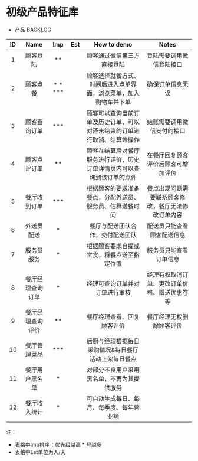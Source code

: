 # 初级产品特征库

* 产品 BACKLOG

|  ID  |       Name       |   Imp   | Est  |                         How to demo                          |                       Notes                        |
| :--: | :--------------: | :-----: | :--: | :----------------------------------------------------------: | :------------------------------------------------: |
|  1   |     顾客登陆     |   **    |      |                  顾客通过微信第三方直接登陆                  |              登陆需要调用微信登陆接口              |
|  2   |     顾客点餐     | * * *** |      | 顾客选择就餐方式、时间后进入点单界面，浏览菜单，加入购物车并下单 |                  确保订单信息无误                  |
|  3   |   顾客查询订单   |   ***   |      | 顾客可以查询当前订单及历史订单，可以对还未结束的订单进行取消、结算等操作 |             结账需要调用微信支付的接口             |
|  4   |   顾客点评订单   |   **​    |      | 顾客在结算后对餐厅服务进行评价，历史订单详情页内可以查询到该订单的点评 |         在餐厅回复顾客评价后顾客可增加评价         |
|  5   |   餐厅收到订单   |   ***​   |      |   根据顾客的要求准备餐点，分配外送员、服务员、估算送餐时间   | 餐点出现问题需要联系顾客修改，餐厅无法修改订单内容 |
|  6   |    外送员配送    |    *​    |      |               餐厅与配送团队合作，交付配送团队               |             配送员只能查看顾客配送信息             |
|  7   |    服务员服务    |    *​    |      |          根据顾客要求自提或堂食，将餐点送至指定位置          |               服务员只能查看订单信息               |
|  8   | 餐厅经理查询订单 |    *​    |      |                经理可查询订单并对订单进行审核                |    经理有权取消订单、更改订单价格、赠送优惠卷等    |
|  9   | 餐厅经理查询评价 |   **​    |      |                  餐厅经理查看、回复顾客评价                  |              餐厅经理无权删除顾客评价              |
|  10  |   餐厅管理菜品   |   ***​   |      |     后厨与经理根据每日采购情况&每日餐厅活动上架每日餐点      |                                                    |
|  11  |  餐厅用户黑名单  |    *​    |      |          对部分不良用户采用黑名单，不再为其提供服务          |                                                    |
|  12  |   餐厅收入统计   |    *​    |      |           可自动生成每日、每月、每季度、每年营业额           |                                                    |

注：

* 表格中Imp排序：优先级越高 *​ 号越多
* 表格中Est单位为人/天
